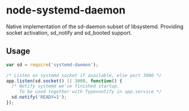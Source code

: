 # node-systemd-daemon

Native implementation of the sd-daemon subset of libsystemd. Providing socket activation, sd\_notify and sd\_booted support.

## Usage

```javascript
var sd = require('systemd-daemon');

/* Listen on systemd socket if available, else port 3000 */
app.listen(sd.socket() || 3000, function() {
  /* Notify systemd we've finished startup.
     To be used together with Type=notify in app.service */
  sd.notify('READY=1');
});
